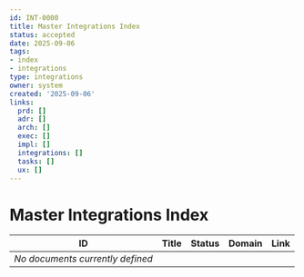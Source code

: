 ```yaml
---
id: INT-0000
title: Master Integrations Index
status: accepted
date: 2025-09-06
tags:
- index
- integrations
type: integrations
owner: system
created: '2025-09-06'
links:
  prd: []
  adr: []
  arch: []
  exec: []
  impl: []
  integrations: []
  tasks: []
  ux: []
---
```


# Master Integrations Index

| ID | Title | Status | Domain | Link |
|---|---|---|---|---|
| *No documents currently defined* |  |  |  |  |